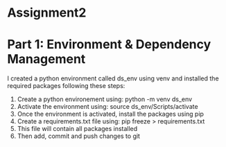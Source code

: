 # Assignment2
# Part 1: Environment & Dependency Management
I created a python environment called ds_env using venv and installed the required packages following these steps:
1. Create a python environement using: python -m venv ds_env
2. Activate the environment using: source ds_env/Scripts/activate
3. Once the environment is activated, install the packages using pip
4. Create a requirements.txt file using: pip freeze > requirements.txt
5. This file will contain all packages installed
6. Then add, commit and push changes to git
